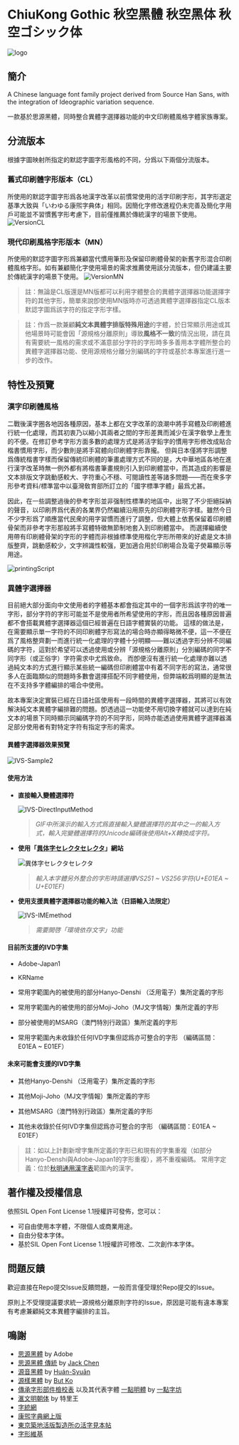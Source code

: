 # ChiuKong Gothic 秋空黑體 秋空黑体 秋空ゴシック体
![logo](./images/logo.png)
## 簡介
A Chinese language font family project derived from Source Han Sans, with the integration of Ideographic variation sequence.

一款基於思源黑體，同時整合異體字選擇器功能的中文印刷體風格字體家族專案。

## 分流版本
根據字圖映射所指定的默認字圖字形風格的不同，分爲以下兩個分流版本。

### 舊式印刷體字形版本（CL）
所使用的默認字圖字形爲各地漢字改革以前慣常使用的活字印刷字形，其字形選定基準大致與「いわゆる康煕字典体」相同。因簡化字修改進程仍未完善及簡化字用戶可能並不習慣舊字形考慮下，目前僅推薦於傳統漢字的場景下使用。
![VersionCL](./images/versionCL.png)
### 現代印刷風格字形版本（MN）
 所使用的默認字圖字形爲兼顧當代慣用筆形及保留印刷體骨架的新舊字形混合印刷體風格字形。如有兼顧簡化字使用場景的需求推薦使用該分流版本，但仍建議主要於傳統漢字的場景下使用。
![VersionMN](./images/versionMN.png)

> 註：無論是CL版還是MN版都可以利用字體整合的異體字選擇器功能選擇字符的其他字形，簡單來說卽使用MN版時亦可透過異體字選擇器指定CL版本默認字圖爲該字符的指定字形字樣。

> 註：作爲一款兼顧**純文本異體字排版特殊用途**的字體，於日常顯示用途或其他場景時可能會因「源規格分離原則」導致**風格不一致**的情況出現，請在具有需要統一風格的需求或不滿意部分字符的字形時多多善用本字體所整合的異體字選擇器功能、使用源規格分離分別編碼的字符或基於本專案進行進一步的改作。

## 特性及預覽

### 漢字印刷體風格
二戰後漢字圈各地因各種原因，基本上都在文字改革的浪潮中將手寫體及印刷體進行統一化處理，而其初衷乃以縮小其兩者之間的字形差異而減少在漢字敎學上產生的不便。在修訂參考字形方面多數的處理方式是將活字鉛字的慣用字形修改成貼合楷書慣用字形，而少數則是將手寫體向印刷體字形靠攏。
但與日本僅將字形調整爲傳統楷書字樣而保留傳統印刷體的筆畫處理方式不同的是，大中華地區各地在進行漢字改革時無一例外都有將楷書筆畫規則引入到印刷體當中，而其造成的影響是文本排版文字跳動感較大、字符重心不穩、可閱讀性差等諸多問題——而在衆多字形參考資料/標準當中以臺灣敎育部所訂立的「國字標準字體」最爲尤甚。

因此，在一些調整過後的參考字形並非强制性標準的地區中，出現了不少拒絕採納的聲音，以印刷界爲代表的各業界仍然繼續沿用原先的印刷體字形字樣。雖然今日不少字形爲了順應當代民衆的用字習慣而進行了調整，但大體上依舊保留着印刷體骨架而非參考字形那般將手寫體特徵無節制地套入到印刷體當中。
而選擇繼續使用帶有印刷體骨架的字形的字體而非根據標準使用楷化字形所帶來的好處是文本排版整齊，跳動感較少，文字辨識性較强，更加適合用於印刷場合及電子熒幕顯示等用途。

![printingScript](./images/printing.png)

### 異體字選擇器
目前絕大部分面向中文使用者的字體基本都會指定其中的一個字形爲該字符的唯一字形，部分字符的字形可能並不是使用者所希望使用的字形，而且因各種原因普遍都不會搭載異體字選擇器這個已經普遍在日語字體實裝的功能。
這樣的做法是，在需要顯示單一字符的不同印刷體字形寫法的場合時亦顯得略微不便，這一不便在爲了風格整齊劃一而進行統一化處理的字體十分明顯——難以透過字形分辨不同編碼的字符，這對於希望可以透過使用或分辨「源規格分離原則」分別編碼的同字不同字形（或正俗字）字符需求中尤爲致命。
而卽便沒有進行統一化處理亦難以透過純文本的方式進行顯示某些統一編碼但印刷體當中有着不同字形的寫法，通常很多人在面臨類似的問題時多數會選擇搭配不同字體使用，但弊端較爲明顯的是無法在不支持多字體編排的場合中使用。

故本專案決定實裝已經在日語社區使用有一段時間的異體字選擇器，其將可以有效解決純文本異體字編排難的問題。卽透過這一功能使不用切換字體就可以達到在純文本的場景下同時顯示同編碼字符的不同字形，同時亦能透過使用異體字選擇器滿足部分使用者有對特定字符有指定字形的需求。

#### 異體字選擇器效果預覽
![IVS-Sample2](./images/IVS-Sample2.png)
#### 使用方法

- **直接輸入變體選擇符**

	![IVS-DirectInputMethod](./images/IVS-DirectIn.gif)
	> *GIF中所演示的輸入方式爲直接輸入變體選擇符的其中之一的輸入方式，輸入完變體選擇符的Unicode編碼後使用Alt+X轉換成字符。*

- **使用「[異体字セレクタセレクタ](https://747.github.io/vsselector/)」網站**

	![異体字セレクタセレクタ](./images/vsselector.png)

	> *輸入本字體另外整合的字形時請選擇VS251 ~ VS256字符(U+E01EA ~ U+E01EF)*

- **使用支援異體字選擇器功能的輸入法（日語輸入法限定）**

	![IVS-IMEmethod](./images/IVS-IME.gif)
	> *需要開啓「環境依存文字」功能*

#### 目前所支援的IVD字集

- Adobe-Japan1

- KRName

- 常用字範圍內的被使用的部分Hanyo-Denshi （泛用電子）集所定義的字形

- 常用字範圍內的被使用的部分Moji-Joho（MJ文字情報）集所定義的字形

- 部分被使用的MSARG（澳門特別行政區）集所定義的字形

- 常用字範圍內未收錄於任何IVD字集但認爲亦可整合的字形 （編碼區間：E01EA ~ E01EF）

#### 未來可能會支援的IVD字集

- 其他Hanyo-Denshi （泛用電子）集所定義的字形

- 其他Moji-Joho（MJ文字情報）集所定義的字形

- 其他MSARG（澳門特別行政區）集所定義的字形

- 其他未收錄於任何IVD字集但認爲亦可整合的字形 （編碼區間：E01EA ~ E01EF）


> 註：如以上計劃新增字集所定義的字形已和現有的字集重複（如部分Hanyo-Denshi與Adobe-Japan1的字形重複），將不重複編碼。
> 常用字定義：位於[秋明通用漢字表](https://glyphwiki.org/wiki/Group:chiuming-neko_cm-chara-list)範圍內的漢字。


## 著作權及授權信息
依照SIL Open Font License 1.1授權許可發佈，您可以：
- 可自由使用本字體，不限個人或商業用途。
- 自由分發本字体。
- 基於SIL Open Font License 1.1授權許可修改、二次創作本字体。

## 問題反饋
歡迎直接在Repo提交Issue反饋問題，一般而言僅受理於Repo提交的Issue。

原則上不受理提議要求統一源規格分離原則字符的Issue，原因是可能有違本專案有考慮兼顧純文本異體字編排的主旨。

## 鳴謝
- [思源黑體](https://github.com/adobe-fonts/source-han-sans) by Adobe
- [思源黑體 傳統](https://github.com/redchenjs/source-han-sans-classic) by [Jack Chen](https://github.com/redchenjs) 
- [源音黑體](https://github.com/MoneMizuno/Genne-Gothic) by [Huán-Syuān](https://github.com/MoneMizuno)
- [源樣黑體](https://github.com/ButTaiwan/genyog-font) by [But Ko](https://github.com/ButTaiwan)
- [傳承字形部件檢校表](https://github.com/ichitenfont/inheritedglyphs) 以及其代表字體 [一點明體](https://github.com/ichitenfont/I.Ming) by [一點字坊](https://github.com/ichitenfont)
- [滙文明朝体](https://zhuanlan.zhihu.com/p/344103391) by 特里王 
- [字統網](http://zi.tools)
- [康煕字典網上版](https://www.kangxizidian.com/)
- [東京築地活版製造所の活字見本帖](http://www.asahi-net.or.jp/~sd5a-ucd/Tsukiji-5go-S11-Specimenbook.html)
- [字形維基](https://glyphwiki.org/)
